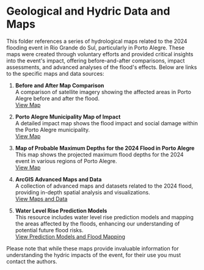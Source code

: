 # Geological and Hydric Data and Maps

This folder references a series of hydrological maps related to the 2024 flooding event in Rio Grande do Sul, particularly in Porto Alegre. These maps were created through voluntary efforts and provided critical insights into the event's impact, offering before-and-after comparisons, impact assessments, and advanced analyses of the flood's effects. Below are links to the specific maps and data sources:

1. **Before and After Map Comparison**  
   A comparison of satellite imagery showing the affected areas in Porto Alegre before and after the flood.  
   [View Map](https://satelliteimagerydemostg.z5.web.core.windows.net/damage-assessment/brazil_porto_alegre_05_08_2024.html)

2. **Porto Alegre Municipality Map of Impact**  
   A detailed impact map shows the flood impact and social damage within the Porto Alegre municipality.  
   [View Map](https://storymaps.arcgis.com/stories/02d01e5f3a2b423893a2b2560fa8ecce)

3. **Map of Probable Maximum Depths for the 2024 Flood in Porto Alegre**  
   This map shows the projected maximum flood depths for the 2024 event in various regions of Porto Alegre.  
   [View Map](https://ee-leolaipelt.projects.earthengine.app/view/cheiasportoalegre2024)

4. **ArcGIS Advanced Maps and Data**  
   A collection of advanced maps and datasets related to the 2024 flood, providing in-depth spatial analysis and visualizations.  
   [View Maps and Data](https://storymaps.arcgis.com/stories/a81d69f4bccf42989609e3fe64d8ef48)

5. **Water Level Rise Prediction Models**  
   This resource includes water level rise prediction models and mapping the areas affected by the floods, enhancing our understanding of potential future flood risks.  
   [View Prediction Models and Flood Mapping](https://storymaps.arcgis.com/stories/a81d69f4bccf42989609e3fe64d8ef48)

Please note that while these maps provide invaluable information for understanding the hydric impacts of the event, for their use you must contact the authors.
